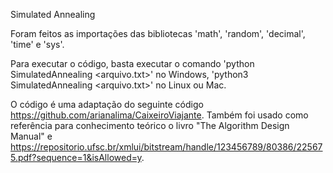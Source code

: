 Simulated Annealing

Foram feitos as importações das bibliotecas 'math', 'random', 'decimal', 'time' e 'sys'.

Para executar o código, basta executar o comando 'python SimulatedAnnealing <arquivo.txt>' no Windows, 'python3 SimulatedAnnealing <arquivo.txt>' no Linux ou Mac.

O código é uma adaptação do seguinte código https://github.com/arianalima/CaixeiroViajante. Também foi usado como referência para conhecimento teórico o livro "The Algorithm Design Manual" e https://repositorio.ufsc.br/xmlui/bitstream/handle/123456789/80386/225675.pdf?sequence=1&isAllowed=y.
